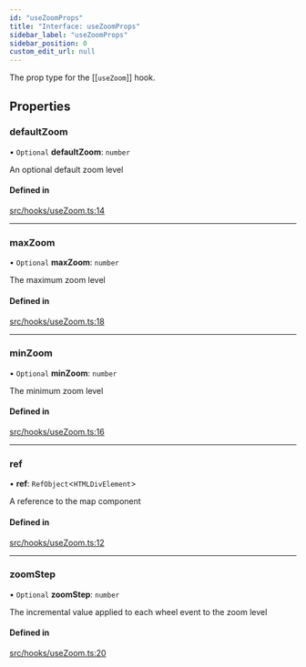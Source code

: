 ```yaml
---
id: "useZoomProps"
title: "Interface: useZoomProps"
sidebar_label: "useZoomProps"
sidebar_position: 0
custom_edit_url: null
---
```


The prop type for the [[`useZoom`]] hook.

## Properties

### defaultZoom

• `Optional` **defaultZoom**: `number`

An optional default zoom level

#### Defined in

[src/hooks/useZoom.ts:14](https://github.com/rob-blackbourn/jetblack-map/blob/303d233/src/hooks/useZoom.ts#L14)

___

### maxZoom

• `Optional` **maxZoom**: `number`

The maximum zoom level

#### Defined in

[src/hooks/useZoom.ts:18](https://github.com/rob-blackbourn/jetblack-map/blob/303d233/src/hooks/useZoom.ts#L18)

___

### minZoom

• `Optional` **minZoom**: `number`

The minimum zoom level

#### Defined in

[src/hooks/useZoom.ts:16](https://github.com/rob-blackbourn/jetblack-map/blob/303d233/src/hooks/useZoom.ts#L16)

___

### ref

• **ref**: `RefObject`<`HTMLDivElement`\>

A reference to the map component

#### Defined in

[src/hooks/useZoom.ts:12](https://github.com/rob-blackbourn/jetblack-map/blob/303d233/src/hooks/useZoom.ts#L12)

___

### zoomStep

• `Optional` **zoomStep**: `number`

The incremental value applied to each wheel event to the zoom level

#### Defined in

[src/hooks/useZoom.ts:20](https://github.com/rob-blackbourn/jetblack-map/blob/303d233/src/hooks/useZoom.ts#L20)

